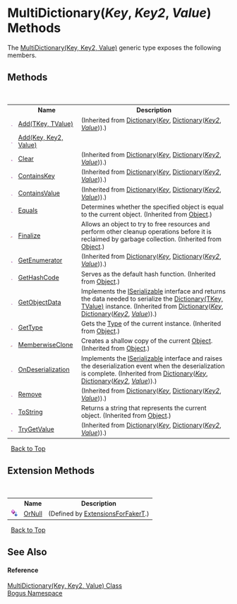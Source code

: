 # MultiDictionary(*Key*, *Key2*, *Value*) Methods
 

The <a href="T_Bogus_MultiDictionary_3">MultiDictionary(Key, Key2, Value)</a> generic type exposes the following members.


## Methods
&nbsp;<table><tr><th></th><th>Name</th><th>Description</th></tr><tr><td>![Public method](media/pubmethod.gif "Public method")</td><td><a href="http://msdn2.microsoft.com/en-us/library/k7z0zy8k" target="_blank">Add(TKey, TValue)</a></td><td> (Inherited from <a href="http://msdn2.microsoft.com/en-us/library/xfhwa508" target="_blank">Dictionary</a>(<a href="T_Bogus_MultiDictionary_3">*Key*</a>, <a href="http://msdn2.microsoft.com/en-us/library/xfhwa508" target="_blank">Dictionary</a>(<a href="T_Bogus_MultiDictionary_3">*Key2*</a>, <a href="T_Bogus_MultiDictionary_3">*Value*</a>)).)</td></tr><tr><td>![Public method](media/pubmethod.gif "Public method")</td><td><a href="M_Bogus_MultiDictionary_3_Add">Add(Key, Key2, Value)</a></td><td /></tr><tr><td>![Public method](media/pubmethod.gif "Public method")</td><td><a href="http://msdn2.microsoft.com/en-us/library/b5txwy7s" target="_blank">Clear</a></td><td> (Inherited from <a href="http://msdn2.microsoft.com/en-us/library/xfhwa508" target="_blank">Dictionary</a>(<a href="T_Bogus_MultiDictionary_3">*Key*</a>, <a href="http://msdn2.microsoft.com/en-us/library/xfhwa508" target="_blank">Dictionary</a>(<a href="T_Bogus_MultiDictionary_3">*Key2*</a>, <a href="T_Bogus_MultiDictionary_3">*Value*</a>)).)</td></tr><tr><td>![Public method](media/pubmethod.gif "Public method")</td><td><a href="http://msdn2.microsoft.com/en-us/library/kw5aaea4" target="_blank">ContainsKey</a></td><td> (Inherited from <a href="http://msdn2.microsoft.com/en-us/library/xfhwa508" target="_blank">Dictionary</a>(<a href="T_Bogus_MultiDictionary_3">*Key*</a>, <a href="http://msdn2.microsoft.com/en-us/library/xfhwa508" target="_blank">Dictionary</a>(<a href="T_Bogus_MultiDictionary_3">*Key2*</a>, <a href="T_Bogus_MultiDictionary_3">*Value*</a>)).)</td></tr><tr><td>![Public method](media/pubmethod.gif "Public method")</td><td><a href="http://msdn2.microsoft.com/en-us/library/a63811ah" target="_blank">ContainsValue</a></td><td> (Inherited from <a href="http://msdn2.microsoft.com/en-us/library/xfhwa508" target="_blank">Dictionary</a>(<a href="T_Bogus_MultiDictionary_3">*Key*</a>, <a href="http://msdn2.microsoft.com/en-us/library/xfhwa508" target="_blank">Dictionary</a>(<a href="T_Bogus_MultiDictionary_3">*Key2*</a>, <a href="T_Bogus_MultiDictionary_3">*Value*</a>)).)</td></tr><tr><td>![Public method](media/pubmethod.gif "Public method")</td><td><a href="http://msdn2.microsoft.com/en-us/library/bsc2ak47" target="_blank">Equals</a></td><td>
Determines whether the specified object is equal to the current object.
 (Inherited from <a href="http://msdn2.microsoft.com/en-us/library/e5kfa45b" target="_blank">Object</a>.)</td></tr><tr><td>![Protected method](media/protmethod.gif "Protected method")</td><td><a href="http://msdn2.microsoft.com/en-us/library/4k87zsw7" target="_blank">Finalize</a></td><td>
Allows an object to try to free resources and perform other cleanup operations before it is reclaimed by garbage collection.
 (Inherited from <a href="http://msdn2.microsoft.com/en-us/library/e5kfa45b" target="_blank">Object</a>.)</td></tr><tr><td>![Public method](media/pubmethod.gif "Public method")</td><td><a href="http://msdn2.microsoft.com/en-us/library/9c6ftx8b" target="_blank">GetEnumerator</a></td><td> (Inherited from <a href="http://msdn2.microsoft.com/en-us/library/xfhwa508" target="_blank">Dictionary</a>(<a href="T_Bogus_MultiDictionary_3">*Key*</a>, <a href="http://msdn2.microsoft.com/en-us/library/xfhwa508" target="_blank">Dictionary</a>(<a href="T_Bogus_MultiDictionary_3">*Key2*</a>, <a href="T_Bogus_MultiDictionary_3">*Value*</a>)).)</td></tr><tr><td>![Public method](media/pubmethod.gif "Public method")</td><td><a href="http://msdn2.microsoft.com/en-us/library/zdee4b3y" target="_blank">GetHashCode</a></td><td>
Serves as the default hash function.
 (Inherited from <a href="http://msdn2.microsoft.com/en-us/library/e5kfa45b" target="_blank">Object</a>.)</td></tr><tr><td>![Public method](media/pubmethod.gif "Public method")</td><td><a href="http://msdn2.microsoft.com/en-us/library/yy8be3bb" target="_blank">GetObjectData</a></td><td>
Implements the <a href="http://msdn2.microsoft.com/en-us/library/wf4375ks" target="_blank">ISerializable</a> interface and returns the data needed to serialize the <a href="http://msdn2.microsoft.com/en-us/library/xfhwa508" target="_blank">Dictionary(TKey, TValue)</a> instance.
 (Inherited from <a href="http://msdn2.microsoft.com/en-us/library/xfhwa508" target="_blank">Dictionary</a>(<a href="T_Bogus_MultiDictionary_3">*Key*</a>, <a href="http://msdn2.microsoft.com/en-us/library/xfhwa508" target="_blank">Dictionary</a>(<a href="T_Bogus_MultiDictionary_3">*Key2*</a>, <a href="T_Bogus_MultiDictionary_3">*Value*</a>)).)</td></tr><tr><td>![Public method](media/pubmethod.gif "Public method")</td><td><a href="http://msdn2.microsoft.com/en-us/library/dfwy45w9" target="_blank">GetType</a></td><td>
Gets the <a href="http://msdn2.microsoft.com/en-us/library/42892f65" target="_blank">Type</a> of the current instance.
 (Inherited from <a href="http://msdn2.microsoft.com/en-us/library/e5kfa45b" target="_blank">Object</a>.)</td></tr><tr><td>![Protected method](media/protmethod.gif "Protected method")</td><td><a href="http://msdn2.microsoft.com/en-us/library/57ctke0a" target="_blank">MemberwiseClone</a></td><td>
Creates a shallow copy of the current <a href="http://msdn2.microsoft.com/en-us/library/e5kfa45b" target="_blank">Object</a>.
 (Inherited from <a href="http://msdn2.microsoft.com/en-us/library/e5kfa45b" target="_blank">Object</a>.)</td></tr><tr><td>![Public method](media/pubmethod.gif "Public method")</td><td><a href="http://msdn2.microsoft.com/en-us/library/t71h85y4" target="_blank">OnDeserialization</a></td><td>
Implements the <a href="http://msdn2.microsoft.com/en-us/library/wf4375ks" target="_blank">ISerializable</a> interface and raises the deserialization event when the deserialization is complete.
 (Inherited from <a href="http://msdn2.microsoft.com/en-us/library/xfhwa508" target="_blank">Dictionary</a>(<a href="T_Bogus_MultiDictionary_3">*Key*</a>, <a href="http://msdn2.microsoft.com/en-us/library/xfhwa508" target="_blank">Dictionary</a>(<a href="T_Bogus_MultiDictionary_3">*Key2*</a>, <a href="T_Bogus_MultiDictionary_3">*Value*</a>)).)</td></tr><tr><td>![Public method](media/pubmethod.gif "Public method")</td><td><a href="http://msdn2.microsoft.com/en-us/library/kabs04ac" target="_blank">Remove</a></td><td> (Inherited from <a href="http://msdn2.microsoft.com/en-us/library/xfhwa508" target="_blank">Dictionary</a>(<a href="T_Bogus_MultiDictionary_3">*Key*</a>, <a href="http://msdn2.microsoft.com/en-us/library/xfhwa508" target="_blank">Dictionary</a>(<a href="T_Bogus_MultiDictionary_3">*Key2*</a>, <a href="T_Bogus_MultiDictionary_3">*Value*</a>)).)</td></tr><tr><td>![Public method](media/pubmethod.gif "Public method")</td><td><a href="http://msdn2.microsoft.com/en-us/library/7bxwbwt2" target="_blank">ToString</a></td><td>
Returns a string that represents the current object.
 (Inherited from <a href="http://msdn2.microsoft.com/en-us/library/e5kfa45b" target="_blank">Object</a>.)</td></tr><tr><td>![Public method](media/pubmethod.gif "Public method")</td><td><a href="http://msdn2.microsoft.com/en-us/library/bb347013" target="_blank">TryGetValue</a></td><td> (Inherited from <a href="http://msdn2.microsoft.com/en-us/library/xfhwa508" target="_blank">Dictionary</a>(<a href="T_Bogus_MultiDictionary_3">*Key*</a>, <a href="http://msdn2.microsoft.com/en-us/library/xfhwa508" target="_blank">Dictionary</a>(<a href="T_Bogus_MultiDictionary_3">*Key2*</a>, <a href="T_Bogus_MultiDictionary_3">*Value*</a>)).)</td></tr></table>&nbsp;
<a href="#multidictionary(*key*,-*key2*,-*value*)-methods">Back to Top</a>

## Extension Methods
&nbsp;<table><tr><th></th><th>Name</th><th>Description</th></tr><tr><td>![Public Extension Method](media/pubextension.gif "Public Extension Method")</td><td><a href="M_Bogus_Extensions_ExtensionsForFakerT_OrNull">OrNull</a></td><td> (Defined by <a href="T_Bogus_Extensions_ExtensionsForFakerT">ExtensionsForFakerT</a>.)</td></tr></table>&nbsp;
<a href="#multidictionary(*key*,-*key2*,-*value*)-methods">Back to Top</a>

## See Also


#### Reference
<a href="T_Bogus_MultiDictionary_3">MultiDictionary(Key, Key2, Value) Class</a><br /><a href="N_Bogus">Bogus Namespace</a><br />